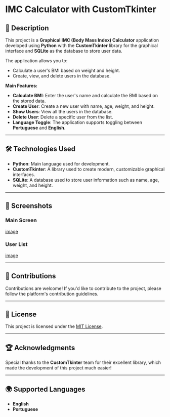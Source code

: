 # IMC Calculator with CustomTkinter

## 🚀 Description

This project is a **Graphical IMC (Body Mass Index) Calculator** application developed using **Python** with the **CustomTkinter** library for the graphical interface and **SQLite** as the database to store user data.

The application allows you to:
- Calculate a user's BMI based on weight and height.
- Create, view, and delete users in the database.

**Main Features:**
- **Calculate BMI**: Enter the user's name and calculate the BMI based on the stored data.
- **Create User**: Create a new user with name, age, weight, and height.
- **Show Users**: View all the users in the database.
- **Delete User**: Delete a specific user from the list.
- **Language Toggle**: The application supports toggling between **Portuguese** and **English**.

---

## 🛠 Technologies Used

- **Python**: Main language used for development.
- **CustomTkinter**: A library used to create modern, customizable graphical interfaces.
- **SQLite**: A database used to store user information such as name, age, weight, and height.

---

## 📸 Screenshots

### Main Screen

[image](https://github.com/user-attachments/assets/beb52575-fe94-4580-809a-57ce80844279)


### User List

[image](https://github.com/user-attachments/assets/4f76044d-f23c-48ea-8b05-13a21002bf57)

---

## 📝 Contributions

Contributions are welcome! If you'd like to contribute to the project, please follow the platform's contribution guidelines.

---

## 📄 License

This project is licensed under the [MIT License](LICENSE).

---

## 🏆 Acknowledgments

Special thanks to the **CustomTkinter** team for their excellent library, which made the development of this project much easier!

---

## 🌍 Supported Languages

- **English**
- **Portuguese**
